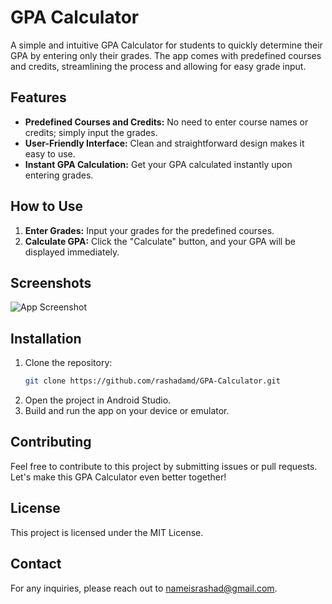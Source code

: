 # GPA Calculator

A simple and intuitive GPA Calculator for students to quickly determine their GPA by entering only their grades. The app comes with predefined courses and credits, streamlining the process and allowing for easy grade input.

## Features

- **Predefined Courses and Credits:** No need to enter course names or credits; simply input the grades.
- **User-Friendly Interface:** Clean and straightforward design makes it easy to use.
- **Instant GPA Calculation:** Get your GPA calculated instantly upon entering grades.

## How to Use

1. **Enter Grades:** Input your grades for the predefined courses.
2. **Calculate GPA:** Click the "Calculate" button, and your GPA will be displayed immediately.

## Screenshots

![App Screenshot](path_to_screenshot)

## Installation

1. Clone the repository:
   ```bash
   git clone https://github.com/rashadamd/GPA-Calculator.git
   ```
2. Open the project in Android Studio.
3. Build and run the app on your device or emulator.

## Contributing

Feel free to contribute to this project by submitting issues or pull requests. Let's make this GPA Calculator even better together!

## License

This project is licensed under the MIT License.

## Contact

For any inquiries, please reach out to [nameisrashad@gmail.com](mailto:nameisrashad@gmail.com).
